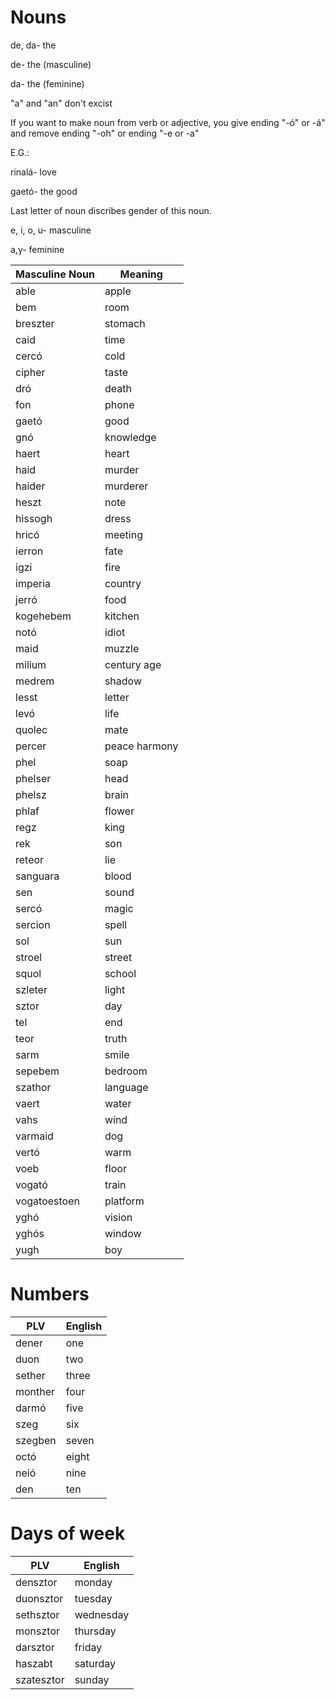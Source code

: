 


# Nouns

de, da- the

de- the (masculine)

da- the (feminine)

"a" and "an" don't excist

If you want to make noun from verb or adjective, you give ending "-ó" or -á" and remove ending "-oh" or ending "-e or -a"

E.G.:

rinalá- love

gaetó- the good

Last letter of noun discribes gender of this noun.

e, i, o, u- masculine

a,y- feminine



Masculine Noun | Meaning
-----|--------
able|apple
bem|room
breszter|stomach
caid|time
cercó|cold
cipher|taste
dró|death
fon|phone
gaetó|good
gnó|knowledge
haert|heart
haid|murder
haider|murderer
heszt|note
hissogh|dress
hricó|meeting
ierron|fate
igzi|fire
imperia|country
jerró|food
kogehebem|kitchen
notó|idiot
maid|muzzle
milium|century age
medrem|shadow
lesst|letter
levó|life
quolec|mate
percer|peace harmony
phel|soap
phelser|head
phelsz|brain
phlaf|flower
regz|king
rek|son
reteor|lie
sanguara|blood
sen|sound
sercó|magic
sercion|spell
sol|sun
stroel|street
squol|school
szleter|light
sztor|day
tel|end
teor|truth
sarm|smile
sepebem|bedroom
szathor|language
vaert|water
vahs|wind
varmaid|dog
vertó|warm
voeb|floor
vogató|train
vogatoestoen|platform
yghó|vision
yghós|window
yugh|boy

# Numbers
PLV|English
---|-------
dener|one
duon|two
sether|three
monther|four
darmó|five
szeg|six
szegben|seven
octó|eight
neió|nine
den|ten


# Days of week
PLV|English
---|--------
densztor|monday
duonsztor|tuesday
sethsztor|wednesday
monsztor|thursday
darsztor|friday
haszabt|saturday
szatesztor|sunday




